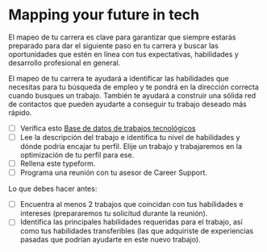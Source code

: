 # Mapping your future in tech

El mapeo de tu carrera es clave para garantizar que siempre estarás preparado para dar el siguiente paso en tu carrera y buscar las oportunidades que estén en línea con tus expectativas, habilidades y desarrollo profesional en general.

El mapeo de tu carrera te ayudará a identificar las habilidades que necesitas para tu búsqueda de empleo y te pondrá en la dirección correcta cuando busques un trabajo. También te ayudará a construir una sólida red de contactos que pueden ayudarte a conseguir tu trabajo deseado más rápido.

- [ ] Verifica esto [Base de datos de trabajos tecnológicos](https://www.notion.so/4geeksacademy/91879de168be4c58b6356c448af28315?v=0b1da992e6e74ef3b5c236acfc552246) 
- [ ] Lee la descripción del trabajo e identifica tu nivel de habilidades y dónde podría encajar tu perfil. Elije un trabajo y trabajaremos en la optimización de tu perfil para ese.
- [ ] Rellena este typeform.
- [ ] Programa una reunión con tu asesor de Career Support. 

Lo que debes hacer antes:  

- [ ] Encuentra al menos 2 trabajos que coincidan con tus habilidades e intereses (prepararemos tu solicitud durante la reunión).
- [ ] Identifica las principales habilidades requeridas para el trabajo, así como tus habilidades transferibles (las que adquiriste de experiencias pasadas que podrían ayudarte en este nuevo trabajo).
